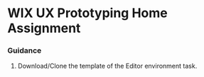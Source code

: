 # WIX UX Prototyping Home Assignment

### Guidance
1. Download/Clone the template of the Editor environment task.



